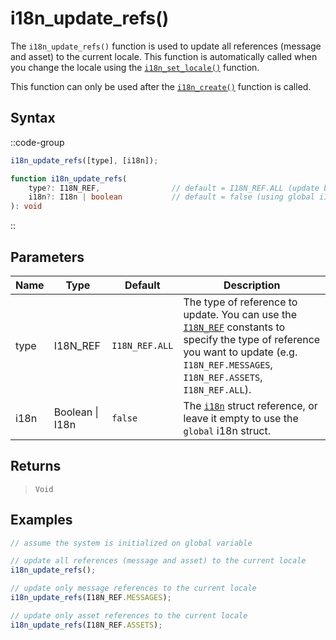# i18n_update_refs()

The `i18n_update_refs()` function is used to update all references (message and asset) to the current locale. This function is automatically called when you change the locale using the [`i18n_set_locale()`](/v1/api-reference/functions/i18n-set-locale) function.

This function can only be used after the [`i18n_create()`](/v1/api-reference/functions/i18n-create) function is called.

## Syntax

::code-group
```js [Usage]
i18n_update_refs([type], [i18n]);
```

```ts [Signature]
function i18n_update_refs(
    type?: I18N_REF,                // default = I18N_REF.ALL (update both message and asset)
    i18n?: I18n | boolean           // default = false (using global i18n struct)
): void
```
::

## Parameters

| Name        | Type              | Default      | Description |
|-------------|-------------------|--------------|-------------|
| type        | I18N_REF          | `I18N_REF.ALL` | The type of reference to update. You can use the [`I18N_REF`](/v1/api-reference/constants#i18n_ref) constants to specify the type of reference you want to update (e.g. `I18N_REF.MESSAGES`, `I18N_REF.ASSETS`, `I18N_REF.ALL`). |
| i18n        | Boolean \| I18n | `false`      | The [`i18n`](/v1/api-reference/functions/i18n-create) struct reference, or leave it empty to use the `global` i18n struct. |

## Returns

> `Void`

## Examples

```js [Create Event]
// assume the system is initialized on global variable

// update all references (message and asset) to the current locale
i18n_update_refs();

// update only message references to the current locale
i18n_update_refs(I18N_REF.MESSAGES);

// update only asset references to the current locale
i18n_update_refs(I18N_REF.ASSETS);
```
